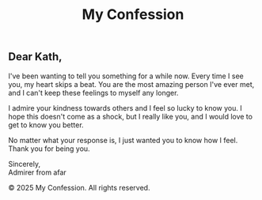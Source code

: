 <!DOCTYPE html>
<html lang="en">
<head>
    <meta charset="UTF-8">
    <meta name="viewport" content="width=device-width, initial-scale=1.0">
    <title>My Confession</title>
    <link rel="stylesheet" href="styles.css">
</head>
<body>
    <header>
        <h1>My Confession</h1>
    </header>
    <main>
        <section id="confession">
            <h2>Dear Kath,</h2>
            <p>
                I've been wanting to tell you something for a while now. Every time I see you, my heart skips a beat. You are the most amazing person I've ever met, and I can't keep these feelings to myself any longer.
            </p>
            <p>
                I admire your kindness towards others and I feel so lucky to know you. I hope this doesn't come as a shock, but I really like you, and I would love to get to know you better.
            </p>
            <p>
                No matter what your response is, I just wanted you to know how I feel. Thank you for being you.
            </p>
            <p>
                Sincerely,<br>
                Admirer from afar
            </p>
        </section>
    </main>
    <footer>
        <p>&copy; 2025 My Confession. All rights reserved.</p>
    </footer>
</body>
</html>
